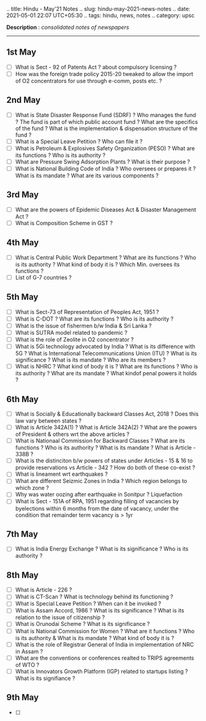 .. title: Hindu - May'21  Notes
.. slug: hindu-may-2021-news-notes
.. date: 2021-05-01 22:07 UTC+05:30
.. tags: hindu, news, notes
.. category: upsc

**Description** : *consolidated notes of newspapers*

***
<!-- TEASER_END -->

## 1st May
- [ ] What is Sect - 92 of Patents Act ? about compulsory licensing ? 
- [ ] How was the foreign trade policy 2015-20 tweaked to allow the import of O2 concentrators for use through e-comm, posts etc. ? 

## 2nd May
- [ ] What is State Disaster Response Fund (SDRF) ? Who manages the fund ? The fund is part of which public account fund ? What are the specifics of the fund ? What is the implementation & dispensation structure of the fund ? 
- [ ] What is a Special Leave Petition ? Who can file it ? 
- [ ] What is Petroleum & Explosives Safety Organization (PESO) ? What are its functions ? Who is its authority ?
- [ ] What are Pressure Swing Adsorption Plants ? What is their purpose ? 
- [ ] What is National Building Code of India ? Who oversees or prepares it ? What is its mandate ? What are its various components ? 

## 3rd May
- [ ] What are the powers of Epidemic Diseases Act & Disaster Management Act ? 
- [ ] What is Composition Scheme in GST ? 

## 4th May
- [ ] What is Central Public Work Department ? What are its functions ? Who is its authority ? What kind of body it is ? Which Min. oversees its functions ? 
- [ ] List of G-7 countries ? 

## 5th May
- [ ] What is Sect-73 of Representation of Peoples Act, 1951 ?
- [ ] What is C-DOT ? What are its functions ? Who is its authority ? 
- [ ] What is the issue of fishermen b/w India & Sri Lanka ? 
- [ ] What is SUTRA model related to pandemic ? 
- [ ] What is the role of Zeolite in O2 concentrator ?
- [ ] What is 5Gi technology advocated by India ? What is its difference with 5G ? What is International Telecommunications Union (ITU) ? What is its significance ? What is its mandate ? Who are its members ? 
- [ ] What is NHRC ? What kind of body it is ? What are its functions ? Who is its authority ? What are its mandate ? What kindof penal powers it holds ? 

## 6th May
- [ ] What is Socially & Educationally backward Classes Act, 2018 ? Does this law vary between states ? 
- [ ] What is Article 342A(1) ? What is Article 342A(2) ? What are the powers of President & others wrt the above articles ? 
- [ ] What is Nationaal Commission for Backward Classes ? What are its functions ? Who is its authority ? What is its mandate ? What is Article - 338B ? 
- [ ] What is the distinciton b/w powers of states under Articles - 15 & 16 to provide reservations vs Article - 342 ? How do both of these co-exist ? 
- [ ] What is lineament wrt earthquakes ? 
- [ ] What are different Seizmic Zones in India ? Which region belongs to which zone ? 
- [ ] Why was water oozing after earthquake in Sonitpur ? Liquefaction 
- [ ] What is Sect - 151A of RPA, 1951 regarding filling of vacancies by byelections within 6 months from the date of vacancy, under the condition that remainder term vacancy is > 1yr

## 7th May
- [ ] What is India Energy Exchange ? What is its significance ? Who is its authority ? 

## 8th May
- [ ] What is Article - 226 ? 
- [ ] What is CT-Scan ? What is technology behind its functioning ? 
- [ ] What is Special Leave Petition ? When can it be invoked ? 
- [ ] What is Assam Accord, 1986 ? What is its significance ? What is its relation to the issue of citizenship ? 
- [ ] What is Orunodai Scheme ? What is its significance ? 
- [ ] What is National Commission for Women ? What are it functions ? Who is its authority & What is its mandate ? What kind of body it is ? 
- [ ] What is the role of Registrar General of India in implementation of NRC in Assam ? 
- [ ] What are the conventions or conferences realted to TRIPS agreements of WTO ? 
- [ ] What is Innovators Growth Platform (IGP) related to startups listing ? What is its signifiance ? 

## 9th May
- [ ] 